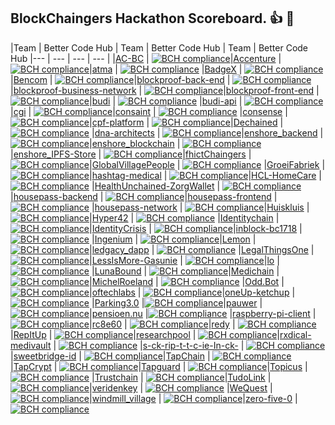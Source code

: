 ## BlockChaingers Hackathon Scoreboard. 👍  🚀

|Team | Better Code Hub | Team | Better Code Hub | Team | Better Code Hub
 |--- | --- | --- | --- |
 |[AC-BC](https://github.com/Blockchaingers/ac-bc) | [![BCH compliance](https://bettercodehub.com/edge/badge/Blockchaingers/AC-BC?branch=master&token=1314b88105d9dabfaa4638580e7c17fe34ac2ce0)](https://bettercodehub.com/)|[Accenture](https://github.com/Blockchaingers/accenture) | [![BCH compliance](https://bettercodehub.com/edge/badge/Blockchaingers/Accenture?branch=master&token=88a256e71d187fa392b77979321d269defa884ea)](https://bettercodehub.com/)|[atma](https://github.com/Blockchaingers/atma) | [![BCH compliance](https://bettercodehub.com/edge/badge/Blockchaingers/atma?branch=master&token=45a20fa286d5e419a8675630684c1e703ddf77a2)](https://bettercodehub.com/)
 |[BadgeX](https://github.com/Blockchaingers/badgex) | [![BCH compliance](https://bettercodehub.com/edge/badge/Blockchaingers/BadgeX?branch=master)](https://bettercodehub.com/)|[Bencom](https://github.com/Blockchaingers/bencom) | [![BCH compliance](https://bettercodehub.com/edge/badge/Blockchaingers/Bencom?branch=master&token=1cace14f8831e7fdced167bddffc4a99382a1dcf)](https://bettercodehub.com/)|[blockproof-back-end](https://github.com/Blockchaingers/blockproof-back-end) | [![BCH compliance](https://bettercodehub.com/edge/badge/Blockchaingers/blockproof-back-end?branch=master&token=1f3f7fb9c59084f4b3c282fcdd707bb4178c4ef5)](https://bettercodehub.com/)
 |[blockproof-business-network](https://github.com/Blockchaingers/blockproof-business-network) | [![BCH compliance](https://bettercodehub.com/edge/badge/Blockchaingers/blockproof-business-network?branch=master&token=c5678aa1c0f2e69353f5b1a4a3d779b6179511da)](https://bettercodehub.com/)|[blockproof-front-end](https://github.com/Blockchaingers/blockproof-front-end) | [![BCH compliance](https://bettercodehub.com/edge/badge/Blockchaingers/blockproof-front-end?branch=master&token=7aad0107f5043cfe88be0f9959adbbe38b01b5ca)](https://bettercodehub.com/)|[budi](https://github.com/Blockchaingers/budi) | [![BCH compliance](https://bettercodehub.com/edge/badge/Blockchaingers/budi?branch=master&token=d5e065e8b059aee9c5065838377e2d4e40e1fd59)](https://bettercodehub.com/)
 |[budi-api](https://github.com/Blockchaingers/budi-api) | [![BCH compliance](https://bettercodehub.com/edge/badge/Blockchaingers/budi-api?branch=master&token=14bc7680ffb95e2063310f12d1734d916918f766)](https://bettercodehub.com/)|[cgi](https://github.com/Blockchaingers/cgi) | [![BCH compliance](https://bettercodehub.com/edge/badge/Blockchaingers/CGI?branch=master)](https://bettercodehub.com/)|[consaint](https://github.com/Blockchaingers/consaint) | [![BCH compliance](https://bettercodehub.com/edge/badge/Blockchaingers/consaint?branch=master)](https://bettercodehub.com/)
 |[consense](https://github.com/Blockchaingers/consense) | [![BCH compliance](https://bettercodehub.com/edge/badge/Blockchaingers/consense?branch=master&token=e624621f76990d8f15909afbc1253cd876a08b21)](https://bettercodehub.com/)|[cpf-platform](https://github.com/Blockchaingers/cpf-platform) | [![BCH compliance](https://bettercodehub.com/edge/badge/Blockchaingers/cpf-platform?branch=master)](https://bettercodehub.com/)|[Dechained](https://github.com/Blockchaingers/dechained) | [![BCH compliance](https://bettercodehub.com/edge/badge/Blockchaingers/Dechained?branch=master&token=2da98cc95b969d09f859a25863f2bae3a3f7ea56)](https://bettercodehub.com/)
 |[dna-architects](https://github.com/Blockchaingers/dna-architects) | [![BCH compliance](https://bettercodehub.com/edge/badge/Blockchaingers/dna-architects?branch=master&token=5e428d0097be8e39d9c2b01b94a204c063e9e464)](https://bettercodehub.com/)|[enshore_backend](https://github.com/Blockchaingers/enshore_backend) | [![BCH compliance](https://bettercodehub.com/edge/badge/Blockchaingers/enshore_backend?branch=master&token=d1b463c2c4f7ba4a719f2f9ffa87fe7ef9df8010)](https://bettercodehub.com/)|[enshore_blockchain](https://github.com/Blockchaingers/enshore_blockchain) | [![BCH compliance](https://bettercodehub.com/edge/badge/Blockchaingers/enshore_blockchain?branch=master&token=d0840e0e265c4548c0be7d09203c96f364176629)](https://bettercodehub.com/)
 |[enshore_IPFS-Store](https://github.com/Blockchaingers/enshore_IPFS-Store) | [![BCH compliance](https://bettercodehub.com/edge/badge/Blockchaingers/enshore_IPFS-Store?branch=master)](https://bettercodehub.com/)|[fhictChaingers](https://github.com/Blockchaingers/fhictChaingers) | [![BCH compliance](https://bettercodehub.com/edge/badge/Blockchaingers/fhictChaingers?branch=development&token=ac49b3a5dec8618e172671ad91066764019ef5e4)](https://bettercodehub.com/)|[GlobalVillagePeople](https://github.com/Blockchaingers/GlobalVillagePeople) | [![BCH compliance](https://bettercodehub.com/edge/badge/Blockchaingers/GlobalVillagePeople?branch=master&token=d46630a6c3ece45de370ce4fbc8ed66f220ddbcf)](https://bettercodehub.com/)
 |[GroeiFabriek](https://github.com/Blockchaingers/GroeiFabriek) | [![BCH compliance](https://bettercodehub.com/edge/badge/Blockchaingers/GroeiFabriek?branch=master&token=33a8898838b2d3c828e2f26afe13734757d123ba)](https://bettercodehub.com/)|[hashtag-medical](https://github.com/Blockchaingers/hashtag-medical) | [![BCH compliance](https://bettercodehub.com/edge/badge/Blockchaingers/hashtag-medical?branch=master&token=23948e8dff7db5849df80d28f1aaba6f4500e450)](https://bettercodehub.com/)|[HCL-HomeCare](https://github.com/Blockchaingers/hcl-homecare) | [![BCH compliance](https://bettercodehub.com/edge/badge/Blockchaingers/HCL-HomeCare?branch=master&token=8e5eec48eec5ff906ac7466a8571e460d3ed8dd4)](https://bettercodehub.com/)
 |[HealthUnchained-ZorgWallet](https://github.com/Blockchaingers/HealthUnchained-ZorgWallet) | [![BCH compliance](https://bettercodehub.com/edge/badge/Blockchaingers/HealthUnchained-ZorgWallet?branch=master&token=f18c9f7cc9abb1d5671ad7a18b97f29f8f1336fb)](https://bettercodehub.com/)|[housepass-backend](https://github.com/Blockchaingers/housepass-backend) | [![BCH compliance](https://bettercodehub.com/edge/badge/Blockchaingers/housepass-backend?branch=master&token=33391b9042bf7bf5023d32583a14290bd652d981)](https://bettercodehub.com/)|[housepass-frontend](https://github.com/Blockchaingers/housepass-frontend) | [![BCH compliance](https://bettercodehub.com/edge/badge/Blockchaingers/housepass-frontend?branch=master&token=ca7a5df80388f349a9508eb0e07c386bf54acb90)](https://bettercodehub.com/)
 |[housepass-network](https://github.com/Blockchaingers/housepass-network) | [![BCH compliance](https://bettercodehub.com/edge/badge/Blockchaingers/housepass-network?branch=master&token=f03b689ade7dad84a58883fc17eea710d242e1c3)](https://bettercodehub.com/)|[Huiskluis](https://github.com/Blockchaingers/Huiskluis) | [![BCH compliance](https://bettercodehub.com/edge/badge/Blockchaingers/huiskluis?branch=master)](https://bettercodehub.com/)|[Hyper42](https://github.com/EBPI/hyper42-hackathon) | [![BCH compliance](https://bettercodehub.com/edge/badge/EBPI/Hyper42-Hackathon?branch=master)](https://bettercodehub.com/)
 |[Identitychain](https://github.com/Blockchaingers/identitychain) | [![BCH compliance](https://bettercodehub.com/edge/badge/Blockchaingers/identitychain?branch=master&token=891acc438bc9d0ada715fed4862bc4f57af66f28)](https://bettercodehub.com/)|[IdentityCrisis](https://github.com/Blockchaingers/identitycrisis) | [![BCH compliance](https://bettercodehub.com/edge/badge/Blockchaingers/IdentityCrisis?branch=master)](https://bettercodehub.com/)|[inblock-bc1718](https://github.com/Blockchaingers/inblock-bc1718) | [![BCH compliance](https://bettercodehub.com/edge/badge/Blockchaingers/inblock-bc1718?branch=master&token=1dab8bf04b536de9be4d47fe4552ce1a903eaf39)](https://bettercodehub.com/)
 |[Ingenium](https://github.com/Blockchaingers/ingenium) | [![BCH compliance](https://bettercodehub.com/edge/badge/Blockchaingers/Ingenium?branch=master&token=92c4a227dc587b19ab83e444309ffb4a0f3dae14)](https://bettercodehub.com/)|[Lemon](https://github.com/Blockchaingers/Lemon) | [![BCH compliance](https://bettercodehub.com/edge/badge/Blockchaingers/Lemon?branch=master&token=d8dad441dfbf200a1920587cba1a45a040168681)](https://bettercodehub.com/)|[ledgacy_dapp](https://github.com/Blockchaingers/ledgacy_dapp) | [![BCH compliance](https://bettercodehub.com/edge/badge/Blockchaingers/ledgacy_dapp?branch=master)](https://bettercodehub.com/)
 |[LegalThingsOne](https://github.com/Blockchaingers/LegalThingsOne) | [![BCH compliance](https://bettercodehub.com/edge/badge/Blockchaingers/LegalThingsOne?branch=master&token=076a8a9f0a10fd59f736504bf392ddcd0cd36dcc)](https://bettercodehub.com/)|[LessIsMore-Gasunie](https://github.com/Blockchaingers/lessismore-gasunie) | [![BCH compliance](https://bettercodehub.com/edge/badge/Blockchaingers/LessIsMore-Gasunie?branch=master&token=4d79fad57e19daa3aa42f046f9290e83d7f1ccda)](https://bettercodehub.com/)|[lo](https://github.com/karelv/lo) | [![BCH compliance](https://bettercodehub.com/edge/badge/karelv/lo?branch=master)](https://bettercodehub.com/)
 |[LunaBound](https://github.com/Blockchaingers/LunaBound) | [![BCH compliance](https://bettercodehub.com/edge/badge/Blockchaingers/LunaBound?branch=master)](https://bettercodehub.com/)|[Medichain](https://github.com/Blockchaingers/medichain) | [![BCH compliance](https://bettercodehub.com/edge/badge/Blockchaingers/medichain?branch=master)](https://bettercodehub.com/)|[MichelRoeland](https://github.com/MichelRoeland/BlockchainHackaton) | [![BCH compliance](https://bettercodehub.com/edge/badge/MichelRoeland/BlockchainHackaton?branch=master)](https://bettercodehub.com/)
 |[Odd.Bot](https://github.com/Blockchaingers/odd.bot) | [![BCH compliance](https://bettercodehub.com/edge/badge/Blockchaingers/Odd.Bot?branch=master)](https://bettercodehub.com/)|[oftechlabs](https://github.com/Blockchaingers/oftechlabs) | [![BCH compliance](https://bettercodehub.com/edge/badge/Blockchaingers/oftechlabs?branch=develop&token=3d56de2f0312df01430d5d0cb41d34a38421f673)](https://bettercodehub.com/)|[oneUp-ketchup](https://github.com/Blockchaingers/oneup-ketchup) | [![BCH compliance](https://bettercodehub.com/edge/badge/Blockchaingers/oneUp-ketchup?branch=master)](https://bettercodehub.com/)
 |[Parking3.0](https://github.com/Blockchaingers/parking3.0) |[![BCH compliance](https://bettercodehub.com/edge/badge/Blockchaingers/Parking3.0?branch=master&token=8c921bfd8784d2e263a2ccfae54ea1914b4d8f31)](https://bettercodehub.com/)|[pauwer](https://github.com/Blockchaingers/pauwer) |[![BCH compliance](https://bettercodehub.com/edge/badge/Blockchaingers/pauwer?branch=master)](https://bettercodehub.com/)|[pensioen.nu](https://github.com/Blockchaingers/pensioen.nu) |[![BCH compliance](https://bettercodehub.com/edge/badge/Blockchaingers/pensioen.nu?branch=master&token=a415fea33d78e3dc5a4a7b8cd285a8ce9493d8c0)](https://bettercodehub.com/)
 |[raspberry-pi-client](https://github.com/Blockchaingers/raspberry-pi-client) | [![BCH compliance](https://bettercodehub.com/edge/badge/Blockchaingers/raspberry-pi-client?branch=master)](https://bettercodehub.com/)|[rc8e60](https://github.com/rc8e60/blockchaingers) | [![BCH compliance](https://bettercodehub.com/edge/badge/rc8e60/blockchaingers?branch=master)](https://bettercodehub.com/)|[redy](https://github.com/Blockchaingers/redy) | [![BCH compliance](https://bettercodehub.com/edge/badge/Blockchaingers/redy?branch=master)](https://bettercodehub.com/)
 |[RepItUp](https://github.com/Blockchaingers/RepItUp) | [![BCH compliance](https://bettercodehub.com/edge/badge/Blockchaingers/RepItUp?branch=master&token=cc6837447d94b87885b33f8fa539a0007f5a8c51)](https://bettercodehub.com/)|[researchpool](https://github.com/Blockchaingers/researchpool) | [![BCH compliance](https://bettercodehub.com/edge/badge/Blockchaingers/researchpool?branch=master&token=6ccff5410806088b463d0cec128793c52bb78f2d)](https://bettercodehub.com/)|[rxdical-medivault](https://github.com/Blockchaingers/rxdical-medivault) | [![BCH compliance](https://bettercodehub.com/edge/badge/Blockchaingers/rxdical-medivault?branch=master)](https://bettercodehub.com/)
 |[s-ck-rip-t-t-c-ie-In-ck-](https://github.com/Blockchaingers/s-ck-rip-t-t-c-ie-In-ck-) | [![BCH compliance](https://bettercodehub.com/edge/badge/Blockchaingers/s-ck-rip-t-t-c-ie-In-ck-?branch=master&token=31f0b8c00968d2002c4ea2d6b3552064ccc202fb)](https://bettercodehub.com/)|[sweetbridge-id](https://github.com/Blockchaingers/sweetbridge-id) | [![BCH compliance](https://bettercodehub.com/edge/badge/Blockchaingers/sweetbridge-id?branch=master)](https://bettercodehub.com/)|[TapChain](https://github.com/Blockchaingers/tapchain) | [![BCH compliance](https://bettercodehub.com/edge/badge/Blockchaingers/TapChain?branch=master&token=96db8f8a092e4d4d169fe6f730fc5f05e410884a)](https://bettercodehub.com/)
 |[TapCrypt](https://github.com/Blockchaingers/tapcrypt) | [![BCH compliance](https://bettercodehub.com/edge/badge/Blockchaingers/TapCrypt?branch=master&token=8639845d2bafa3f8c91c10ab01dad0d42c76e303)](https://bettercodehub.com/)|[Tapguard](https://github.com/Blockchaingers/tapguard) | [![BCH compliance](https://bettercodehub.com/edge/badge/Blockchaingers/TapGuard?branch=master&token=5dbd63e77e6b3bf30433752a3bdb95d1da529c8f)](https://bettercodehub.com/)|[Topicus](https://github.com/Blockchaingers/topicus) | [![BCH compliance](https://bettercodehub.com/edge/badge/Blockchaingers/Topicus?branch=master&token=3a2e1abca5eeb0bcc661390e6297b221c0135164)](https://bettercodehub.com/)
 |[Trustchain](https://github.com/Blockchaingers/trustchain) | [![BCH compliance](https://bettercodehub.com/edge/badge/Blockchaingers/TrustChain?branch=master)](https://bettercodehub.com/)|[TudoLink](https://github.com/Blockchaingers/TuDoLink-Team) | [![BCH compliance](https://bettercodehub.com/edge/badge/Blockchaingers/TuDoLink-Team?branch=master)](https://bettercodehub.com/)|[veridenkey](https://github.com/Blockchaingers/veridenkey) | [![BCH compliance](https://bettercodehub.com/edge/badge/Blockchaingers/veridenkey?branch=master&token=b5180a0d0155b97b2cf9b46bab9beac0c2a7a995)](https://bettercodehub.com/)
 |[WeQuest](https://github.com/Blockchaingers/wequest) | [![BCH compliance](https://bettercodehub.com/edge/badge/Blockchaingers/WeQuest?branch=master&token=b2e575f3bfe3352370d77e76d9e56c587f29f7fe)](https://bettercodehub.com/)|[windmill_village](https://github.com/Blockchaingers/windmill_village) | [![BCH compliance](https://bettercodehub.com/edge/badge/Blockchaingers/windmill_village?branch=master&token=ff95c689b9ed886d07dc8d3ec1ed53825c31f48c)](https://bettercodehub.com/)|[zero-five-0](https://github.com/Blockchaingers/zero-five-0) | [![BCH compliance](https://bettercodehub.com/edge/badge/Blockchaingers/zero-five-0?branch=master&token=ebdc61c50818f6dc6dbba95b344ba8e6eb04ee68)](https://bettercodehub.com/)
